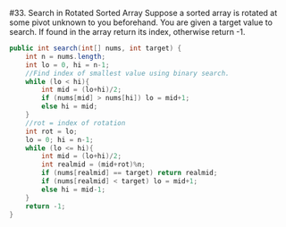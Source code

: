 #33. Search in Rotated Sorted Array
Suppose a sorted array is rotated at some pivot unknown to you beforehand. You are given a target value to search. If found in the array return its index, otherwise return -1.
```java
public int search(int[] nums, int target) {
    int n = nums.length;
    int lo = 0, hi = n-1;
    //Find index of smallest value using binary search.
    while (lo < hi){
        int mid = (lo+hi)/2;
        if (nums[mid] > nums[hi]) lo = mid+1;
        else hi = mid;
    }
    //rot = index of rotation
    int rot = lo;
    lo = 0; hi = n-1;
    while (lo <= hi){
        int mid = (lo+hi)/2;
        int realmid = (mid+rot)%n;
        if (nums[realmid] == target) return realmid;
        if (nums[realmid] < target) lo = mid+1;
        else hi = mid-1;
    }
    return -1;
}
```
